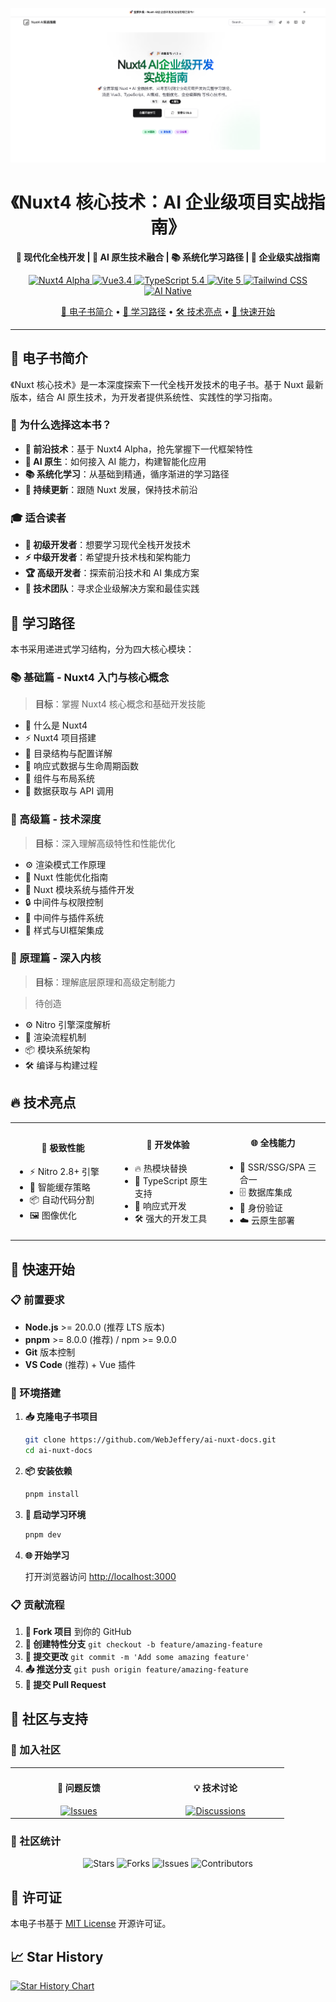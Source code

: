 ![首页](./docs/images/home.png)

<h1 align="center">《Nuxt4 核心技术：AI 企业级项目实战指南》</h1>

<p align="center">
  <strong>🚀 现代化全栈开发 | 🤖 AI 原生技术融合 | 📚 系统化学习路径 | 🏢 企业级实战指南</strong>
</p>

<p align="center">
  <a href="https://nuxt.com" target="_blank">
    <img src="https://img.shields.io/badge/Nuxt4%20Alpha-00DC82?style=flat&logo=nuxt.js&logoColor=white" alt="Nuxt4 Alpha">
  </a>
  <a href="https://vuejs.org" target="_blank">
    <img src="https://img.shields.io/badge/Vue3.4-4FC08D?style=flat&logo=vue.js&logoColor=white" alt="Vue3.4">
  </a>
  <a href="https://www.typescriptlang.org" target="_blank">
    <img src="https://img.shields.io/badge/TypeScript5.4-007ACC?style=flat&logo=typescript&logoColor=white" alt="TypeScript 5.4">
  </a>
  <a href="https://vitejs.dev" target="_blank">
    <img src="https://img.shields.io/badge/Vite5-646CFF?style=flat&logo=vite&logoColor=white" alt="Vite 5">
  </a>
  <a href="https://tailwindcss.com" target="_blank">
    <img src="https://img.shields.io/badge/Tailwind_CSS-38B2AC?style=flat&logo=tailwind-css&logoColor=white" alt="Tailwind CSS">
  </a>
  <a href="https://openai.com" target="_blank">
    <img src="https://img.shields.io/badge/AI_Native-412991?style=flat&logo=openai&logoColor=white" alt="AI Native">
  </a>
</p>

<p align="center">
  <a href="#📖 电子书简介">📖 电子书简介</a> •
  <a href="#🎯 学习路径">🎯 学习路径</a> •
  <a href="#🛠️ 技术亮点">🛠️ 技术亮点</a> •
  <a href="#🚀 快速开始">🚀 快速开始</a>
</p>

---

## 📖 电子书简介

《Nuxt 核心技术》是一本深度探索下一代全栈开发技术的电子书。基于 Nuxt 最新版本，结合 AI 原生技术，为开发者提供系统性、实践性的学习指南。

### 🎯 为什么选择这本书？

- **🔮 前沿技术**：基于 Nuxt4 Alpha，抢先掌握下一代框架特性
- **🤖 AI 原生**：如何接入 AI 能力，构建智能化应用
- **📚 系统化学习**：从基础到精通，循序渐进的学习路径
- **🔄 持续更新**：跟随 Nuxt 发展，保持技术前沿

### 🎓 适合读者

- **🔰 初级开发者**：想要学习现代全栈开发技术
- **⚡ 中级开发者**：希望提升技术栈和架构能力
- **🏆 高级开发者**：探索前沿技术和 AI 集成方案
- **🏢 技术团队**：寻求企业级解决方案和最佳实践

## 🎯 学习路径

本书采用递进式学习结构，分为四大核心模块：

### 📚 基础篇 - Nuxt4 入门与核心概念
> **目标**：掌握 Nuxt4 核心概念和基础开发技能

<ul>
  <li>🔰 什么是 Nuxt4</li>
  <li>⚡ Nuxt4 项目搭建</li>
  <li>📂 目录结构与配置详解</li>
  <li>🔄 响应式数据与生命周期函数</li>
  <li>🧩 组件与布局系统</li>
  <li>📡 数据获取与 API 调用</li>
</ul>


### 🚀 高级篇 - 技术深度
> **目标**：深入理解高级特性和性能优化

<ul>
  <li>⚙️ 渲染模式工作原理</li>
  <li>🚀 Nuxt 性能优化指南</li>
  <li>🧩 Nuxt 模块系统与插件开发</li>
  <li>🔒 中间件与权限控制</li>
  <li>🔌 中间件与插件系统</li>
  <li>🎨 样式与UI框架集成</li>
</ul>


### 🔬 原理篇 - 深入内核
> **目标**：理解底层原理和高级定制能力

> 待创造

<ul>
  <li>⚙️ Nitro 引擎深度解析</li>
  <li>🔄 渲染流程机制</li>
  <li>📦 模块系统架构</li>
  <li>🛠️ 编译与构建过程</li>
</ul>



## 🔥 技术亮点


<table>
  <tr>
    <td align="center" width="33%">
      <h4>🚀 极致性能</h4>
      <ul align="left">
        <li>⚡ Nitro 2.8+ 引擎</li>
        <li>🔄 智能缓存策略</li>
        <li>📦 自动代码分割</li>
        <li>🖼️ 图像优化</li>
      </ul>
    </td>
    <td align="center" width="33%">
      <h4>🎯 开发体验</h4>
      <ul align="left">
        <li>🔥 热模块替换</li>
        <li>🔷 TypeScript 原生支持</li>
        <li>📱 响应式开发</li>
        <li>🛠️ 强大的开发工具</li>
      </ul>
    </td>
    <td align="center" width="33%">
      <h4>🌐 全栈能力</h4>
      <ul align="left">
        <li>🔄 SSR/SSG/SPA 三合一</li>
        <li>🗄️ 数据库集成</li>
        <li>🔐 身份验证</li>
        <li>☁️ 云原生部署</li>
      </ul>
    </td>
  </tr>
</table>


## 🚀 快速开始

### 📋 前置要求

- **Node.js** >= 20.0.0 (推荐 LTS 版本)
- **pnpm** >= 8.0.0 (推荐) / npm >= 9.0.0
- **Git** 版本控制
- **VS Code** (推荐) + Vue 插件

### 🔧 环境搭建

1. **📥 克隆电子书项目**
   ```bash
   git clone https://github.com/WebJeffery/ai-nuxt-docs.git
   cd ai-nuxt-docs
   ```

2. **📦 安装依赖**
   ```bash
   pnpm install
   ```

3. **🚀 启动学习环境**
   ```bash
   pnpm dev
   ```

4. **🌐 开始学习**

   打开浏览器访问 [http://localhost:3000](http://localhost:3000)


### 📋 贡献流程

1. **🍴 Fork 项目** 到你的 GitHub
2. **🌿 创建特性分支** `git checkout -b feature/amazing-feature`
3. **💾 提交更改** `git commit -m 'Add some amazing feature'`
4. **📤 推送分支** `git push origin feature/amazing-feature`
5. **🔄 提交 Pull Request**

## 🌟 社区与支持

### 💬 加入社区

<table>
  <tr>
    <td align="center" width="25%">
      <h4>🐛 问题反馈</h4>
      <a href="https://github.com/WebJeffery/ai-nuxt-docs/issues">
        <img src="https://img.shields.io/github/issues/WebJeffery/ai-nuxt-docs?style=flat-square" alt="Issues">
      </a>
    </td>
    <td align="center" width="25%">
      <h4>💡 技术讨论</h4>
      <a href="https://github.com/WebJeffery/ai-nuxt-docs/discussions">
        <img src="https://img.shields.io/github/discussions/WebJeffery/ai-nuxt-docs?style=flat-square" alt="Discussions">
      </a>
    </td>
  </tr>
</table>

### 🎉 社区统计

<p align="center">
  <img src="https://img.shields.io/github/stars/WebJeffery/ai-nuxt-docs?style=for-the-badge&color=yellow" alt="Stars">
  <img src="https://img.shields.io/github/forks/WebJeffery/ai-nuxt-docs?style=for-the-badge&color=blue" alt="Forks">
  <img src="https://img.shields.io/github/issues/WebJeffery/ai-nuxt-docs?style=for-the-badge&color=red" alt="Issues">
  <img src="https://img.shields.io/github/contributors/WebJeffery/ai-nuxt-docs?style=for-the-badge&color=green" alt="Contributors">
</p>

## 📄 许可证

本电子书基于 [MIT License](./LICENSE) 开源许可证。


## 📈 Star History

[![Star History Chart](https://api.star-history.com/svg?repos=WebJeffery/ai-nuxt-docs&type=Date)](https://star-history.com/#WebJeffery/ai-nuxt-docs&Date)

